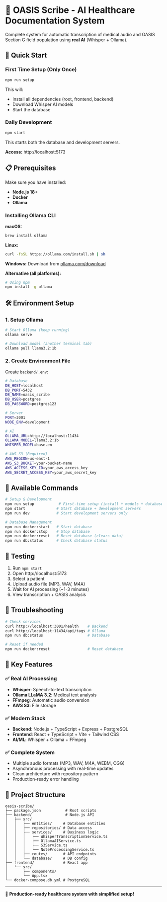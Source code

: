# 🏥 OASIS Scribe - AI Healthcare Documentation System

Complete system for automatic transcription of medical audio and OASIS Section G field population using **real AI** (Whisper + Ollama).

## 🚀 Quick Start

### First Time Setup (Only Once)
```bash
npm run setup
```
This will:
- Install all dependencies (root, frontend, backend)
- Download Whisper AI models
- Start the database

### Daily Development
```bash
npm start
```
This starts both the database and development servers.

**Access:** http://localhost:5173

## 📋 Prerequisites

Make sure you have installed:
- **Node.js 18+**
- **Docker**
- **Ollama**

### Installing Ollama CLI

**macOS:**
```bash
brew install ollama
```

**Linux:**
```bash
curl -fsSL https://ollama.com/install.sh | sh
```

**Windows:**
Download from [ollama.com/download](https://ollama.com/download)

**Alternative (all platforms):**
```bash
# Using npm
npm install -g ollama
```

## 🛠️ Environment Setup

### 1. Setup Ollama
```bash
# Start Ollama (keep running)
ollama serve

# Download model (another terminal tab)
ollama pull llama3.2:1b
```

### 2. Create Environment File
Create `backend/.env`:
```bash
# Database
DB_HOST=localhost
DB_PORT=5432
DB_NAME=oasis_scribe
DB_USER=postgres
DB_PASSWORD=postgres123

# Server
PORT=3001
NODE_ENV=development

# AI
OLLAMA_URL=http://localhost:11434
OLLAMA_MODEL=llama3.2:1b
WHISPER_MODEL=base.en

# AWS S3 (Required)
AWS_REGION=us-east-1
AWS_S3_BUCKET=your-bucket-name
AWS_ACCESS_KEY_ID=your_aws_access_key
AWS_SECRET_ACCESS_KEY=your_aws_secret_key
```

## 🔧 Available Commands

```bash
# Setup & Development
npm run setup           # First-time setup (install + models + database)
npm start              # Start database + development servers
npm run dev            # Start development servers only

# Database Management
npm run docker:start   # Start database
npm run docker:stop    # Stop database
npm run docker:reset   # Reset database (clears data)
npm run db:status      # Check database status
```

## 🧪 Testing

1. Run `npm start`
2. Open http://localhost:5173
3. Select a patient
4. Upload audio file (MP3, WAV, M4A)
5. Wait for AI processing (~1-3 minutes)
6. View transcription + OASIS analysis

## 🚨 Troubleshooting

```bash
# Check services
curl http://localhost:3001/health    # Backend
curl http://localhost:11434/api/tags # Ollama
npm run db:status                    # Database

# Reset if needed
npm run docker:reset                 # Reset database
```

## 🎯 Key Features

### ✅ Real AI Processing
- **Whisper**: Speech-to-text transcription
- **Ollama LLaMA 3.2**: Medical text analysis
- **FFmpeg**: Automatic audio conversion
- **AWS S3**: File storage

### ✅ Modern Stack
- **Backend**: Node.js + TypeScript + Express + PostgreSQL
- **Frontend**: React + TypeScript + Vite + Tailwind CSS
- **AI/ML**: Whisper + Ollama + FFmpeg

### ✅ Complete System
- Multiple audio formats (MP3, WAV, M4A, WEBM, OGG)
- Asynchronous processing with real-time updates
- Clean architecture with repository pattern
- Production-ready error handling

## 📁 Project Structure

```
oasis-scribe/
├── package.json           # Root scripts
├── backend/               # Node.js API
│   ├── src/
│   │   ├── entities/     # Database entities
│   │   ├── repositories/ # Data access
│   │   ├── services/     # Business logic
│   │   │   ├── WhisperTranscriptionService.ts
│   │   │   ├── OllamaAIService.ts
│   │   │   ├── S3Service.ts
│   │   │   └── NoteProcessingService.ts
│   │   ├── routes/       # API endpoints
│   │   └── database/     # DB config
├── frontend/             # React app
│   └── src/
│       ├── components/
│       └── App.tsx
└── docker-compose.db.yml # PostgreSQL
```

---

🚀 **Production-ready healthcare system with simplified setup!** 
